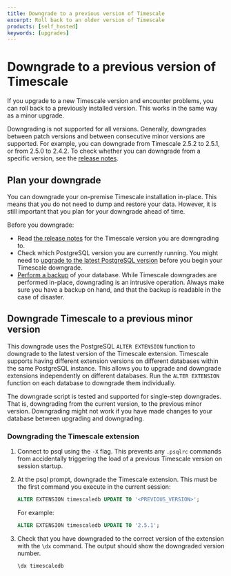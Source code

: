 ```yaml
---
title: Downgrade to a previous version of Timescale
excerpt: Roll back to an older version of Timescale
products: [self_hosted]
keywords: [upgrades]
---
```


# Downgrade to a previous version of Timescale

If you upgrade to a new Timescale version and encounter problems, you can roll
back to a previously installed version. This works in the same way as a minor
upgrade.

Downgrading is not supported for all versions. Generally, downgrades between
patch versions and between consecutive minor versions are supported. For
example, you can downgrade from Timescale 2.5.2 to 2.5.1, or from 2.5.0 to
2.4.2. To check whether you can downgrade from a specific version, see the
[release notes][relnotes].

## Plan your downgrade

You can downgrade your on-premise Timescale installation in-place. This means
that you do not need to dump and restore your data. However, it is still
important that you plan for your downgrade ahead of time.

Before you downgrade:

*   Read [the release notes][relnotes] for the Timescale version you are
  downgrading to.
*   Check which PostgreSQL version you are currently running. You might need to
  [upgrade to the latest PostgreSQL version][upgrade-pg]
  before you begin your Timescale downgrade.
*   [Perform a backup][backup] of your database. While Timescale
  downgrades are performed in-place, downgrading is an intrusive operation.
  Always make sure you have a backup on hand, and that the backup is readable in
  the case of disaster.

## Downgrade Timescale to a previous minor version

This downgrade uses the PostgreSQL `ALTER EXTENSION` function to downgrade to
the latest version of the Timescale extension. Timescale supports having
different extension versions on different databases within the same PostgreSQL
instance. This allows you to upgrade and downgrade extensions independently on
different databases. Run the `ALTER EXTENSION` function on each database to
downgrade them individually.

<Highlight type="important">
The downgrade script is tested and supported for single-step downgrades. That
is, downgrading from the current version, to the previous minor version.
Downgrading might not work if you have made changes to your database between
upgrading and downgrading.
</Highlight>

<Procedure>

### Downgrading the Timescale extension

1.  Connect to psql using the `-X` flag. This prevents any `.psqlrc` commands
   from accidentally triggering the load of a previous Timescale version on
   session startup.
1.  At the psql prompt, downgrade the Timescale extension. This must be the
   first command you execute in the current session:

    ```sql
    ALTER EXTENSION timescaledb UPDATE TO '<PREVIOUS_VERSION>';
    ```

    For example:

    ```sql
    ALTER EXTENSION timescaledb UPDATE TO '2.5.1';
    ```

1.  Check that you have downgraded to the correct version of the extension with
   the `\dx` command. The output should show the downgraded version number.

    ```sql
    \dx timescaledb
    ```

</Procedure>

[backup]: /self-hosted/:currentVersion:/backup-and-restore/
[relnotes]: /about/:currentVersion:/release-notes/
[upgrade-pg]: /self-hosted/:currentVersion:/upgrades/upgrade-pg/
